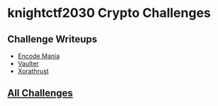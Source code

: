 # knightctf2030 Crypto Challenges

## Challenge Writeups

- [Encode Mania](./EncodeMania/index.md)
- [Vaulter](./Vaulter/index.md)
- [Xorathrust](./Xorathrust/index.md)

## [All Challenges](../index.md)

